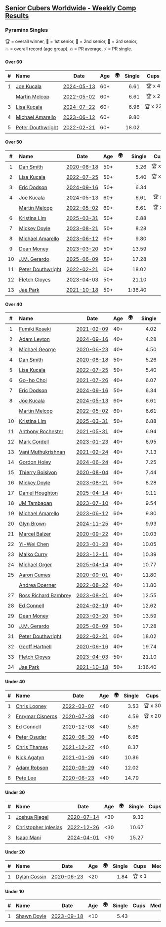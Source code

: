 <style>table {white-space: nowrap;}</style>
<link rel="stylesheet" type="text/css" href="/scw-comp/css/flags.css" />

## [Senior Cubers Worldwide - Weekly Comp Results](/scw-comp/results/)
### Pyraminx Singles

<span style="white-space: nowrap;">🏆 = overall winner</span>, <span style="white-space: nowrap;">🥇 = 1st senior</span>, <span style="white-space: nowrap;">🥈 = 2nd senior</span>, <span style="white-space: nowrap;">🥉 = 3rd senior</span>, <span style="white-space: nowrap;">💥 = overall record (age group)</span>, <span style="white-space: nowrap;">🔥 = PR average</span>, <span style="white-space: nowrap;">⚡ = PR single</span>.

#### Over 60

| # | Name | Date | Age | 🌍 | Single | Cups | Medals | Achievements | Video |
| :--: | :-- | :--: | :--: | :--: | --: | :--: | :-- | :-- | :-- |
| 1 | [Joe Kucala](../../persons/joe_kucala/pyram.md) | [2024-05-13](../../results/2024-05-13/pyram.md) | 60+ | <i class="flag flag-US" /> | 6.61 | 🏆 x 4 | 🥇 x 4, 🥈 x 8, 🥉 x 15 | 💥 x 1, 🔥 x 17, ⚡ x 8 | [Desktop](https://www.facebook.com/events/964772741968025/permalink/971182624660370) / [Mobile](https://m.facebook.com/events/964772741968025?view=permalink&id=971182624660370) |
| | [Martin Melcop](../../persons/martin_melcop/pyram.md) | [2022-05-02](../../results/2022-05-02/pyram.md) | 60+ | <i class="flag flag-BR" /> | 6.61 | 🏆 x 2 | 🥇 x 5, 🥈 x 2 | 💥 x 6, 🔥 x 6, ⚡ x 5 | [Desktop](https://www.facebook.com/100000468058820/videos/684739582749304) / [Mobile](https://m.facebook.com/100000468058820/videos/684739582749304) |
| 3 | [Lisa Kucala](../../persons/lisa_kucala/pyram.md) | [2024-07-22](../../results/2024-07-22/pyram.md) | 60+ | <i class="flag flag-US" /> | 6.96 | 🏆 x 23 | 🥇 x 29, 🥈 x 35, 🥉 x 29 | 💥 x 1, 🔥 x 12, ⚡ x 11 | [Desktop](https://www.facebook.com/events/1450990238890383/permalink/1459401814715892) / [Mobile](https://m.facebook.com/events/1450990238890383?view=permalink&id=1459401814715892) |
| 4 | [Michael Amarello](../../persons/michael_amarello/pyram.md) | [2023-06-12](../../results/2023-06-12/pyram.md) | 60+ | <i class="flag flag-US" /> | 9.80 |  | 🥈 x 1, 🥉 x 5 | 🔥 x 12, ⚡ x 8 | [Desktop](https://www.facebook.com/michael.amarello/videos/1016644532656979) / [Mobile](https://m.facebook.com/michael.amarello/videos/1016644532656979) |
| 5 | [Peter Douthwright](../../persons/peter_douthwright/pyram.md) | [2022-02-21](../../results/2022-02-21/pyram.md) | 60+ | <i class="flag flag-CA" /> | 18.02 |  |  | 🔥 x 1, ⚡ x 1 | [Desktop](https://www.facebook.com/622712395/videos/pcb.2888932434585988/324735493034153) / [Mobile](https://m.facebook.com/622712395/videos/pcb.2888932434585988/324735493034153) |

#### Over 50

| # | Name | Date | Age | 🌍 | Single | Cups | Medals | Achievements | Video |
| :--: | :-- | :--: | :--: | :--: | --: | :--: | :-- | :-- | :-- |
| 1 | [Dan Smith](../../persons/dan_smith/pyram.md) | [2020-08-18](../../results/2020-08-18/pyram.md) | 50+ | <i class="flag flag-US" /> | 5.26 | 🏆 x 24 | 🥇 x 58, 🥈 x 67, 🥉 x 11 | 💥 x 8, 🔥 x 6, ⚡ x 3 | [Desktop](https://www.facebook.com/events/940960439648894/permalink/948441025567502) / [Mobile](https://m.facebook.com/events/940960439648894?view=permalink&id=948441025567502) |
| 2 | [Lisa Kucala](../../persons/lisa_kucala/pyram.md) | [2022-07-25](../../results/2022-07-25/pyram.md) | 50+ | <i class="flag flag-US" /> | 5.40 | 🏆 x 23 | 🥇 x 29, 🥈 x 35, 🥉 x 29 | 💥 x 1, 🔥 x 12, ⚡ x 11 | [Desktop](https://www.facebook.com/events/587016656266234/permalink/594446995523200) / [Mobile](https://m.facebook.com/events/587016656266234?view=permalink&id=594446995523200) |
| 3 | [Eric Dodson](../../persons/eric_dodson/pyram.md) | [2024-09-16](../../results/2024-09-16/pyram.md) | 50+ | <i class="flag flag-US" /> | 6.34 |  | 🥇 x 1, 🥈 x 4, 🥉 x 6 | 🔥 x 11, ⚡ x 8 | [Desktop](https://www.facebook.com/events/876328274072061/permalink/877775123927376) / [Mobile](https://m.facebook.com/events/876328274072061?view=permalink&id=877775123927376) |
| 4 | [Joe Kucala](../../persons/joe_kucala/pyram.md) | [2024-05-13](../../results/2024-05-13/pyram.md) | 60+ | <i class="flag flag-US" /> | 6.61 | 🏆 x 4 | 🥇 x 4, 🥈 x 8, 🥉 x 15 | 💥 x 1, 🔥 x 17, ⚡ x 8 | [Desktop](https://www.facebook.com/events/964772741968025/permalink/971182624660370) / [Mobile](https://m.facebook.com/events/964772741968025?view=permalink&id=971182624660370) |
| | [Martin Melcop](../../persons/martin_melcop/pyram.md) | [2022-05-02](../../results/2022-05-02/pyram.md) | 60+ | <i class="flag flag-BR" /> | 6.61 | 🏆 x 2 | 🥇 x 5, 🥈 x 2 | 💥 x 6, 🔥 x 6, ⚡ x 5 | [Desktop](https://www.facebook.com/100000468058820/videos/684739582749304) / [Mobile](https://m.facebook.com/100000468058820/videos/684739582749304) |
| 6 | [Kristina Lim](../../persons/kristina_lim/pyram.md) | [2025-03-31](../../results/2025-03-31/pyram.md) | 50+ | <i class="flag flag-US" /> | 6.88 |  | 🥈 x 2, 🥉 x 13 | 🔥 x 1, ⚡ x 5 | [Desktop](https://www.facebook.com/events/675467158281524/permalink/686376060523967) / [Mobile](https://m.facebook.com/events/675467158281524?view=permalink&id=686376060523967) |
| 7 | [Mickey Doyle](../../persons/mickey_doyle/pyram.md) | [2023-08-21](../../results/2023-08-21/pyram.md) | 50+ | <i class="flag flag-US" /> | 8.28 |  | 🥉 x 4 | 🔥 x 8, ⚡ x 7 | [Desktop](https://www.facebook.com/events/1221531751824966/permalink/1227477651230376) / [Mobile](https://m.facebook.com/events/1221531751824966?view=permalink&id=1227477651230376) |
| 8 | [Michael Amarello](../../persons/michael_amarello/pyram.md) | [2023-06-12](../../results/2023-06-12/pyram.md) | 60+ | <i class="flag flag-US" /> | 9.80 |  | 🥈 x 1, 🥉 x 5 | 🔥 x 12, ⚡ x 8 | [Desktop](https://www.facebook.com/michael.amarello/videos/1016644532656979) / [Mobile](https://m.facebook.com/michael.amarello/videos/1016644532656979) |
| 9 | [Dean Money](../../persons/dean_money/pyram.md) | [2023-03-20](../../results/2023-03-20/pyram.md) | 50+ | <i class="flag flag-US" /> | 13.59 |  |  | 🔥 x 1, ⚡ x 1 | [Desktop](https://www.facebook.com/events/171663595723883/permalink/179472058276370) / [Mobile](https://m.facebook.com/events/171663595723883?view=permalink&id=179472058276370) |
| 10 | [J.M. Gerardo](../../persons/jm_gerardo/pyram.md) | [2025-06-09](../../results/2025-06-09/pyram.md) | 50+ | <i class="flag flag-US" /> | 17.28 |  |  | 🔥 x 1, ⚡ x 1 | [Desktop](https://www.facebook.com/events/1216240666866597/permalink/1223204809503516) / [Mobile](https://m.facebook.com/events/1216240666866597?view=permalink&id=1223204809503516) |
| 11 | [Peter Douthwright](../../persons/peter_douthwright/pyram.md) | [2022-02-21](../../results/2022-02-21/pyram.md) | 60+ | <i class="flag flag-CA" /> | 18.02 |  |  | 🔥 x 1, ⚡ x 1 | [Desktop](https://www.facebook.com/622712395/videos/pcb.2888932434585988/324735493034153) / [Mobile](https://m.facebook.com/622712395/videos/pcb.2888932434585988/324735493034153) |
| 12 | [Fletch Cloyes](../../persons/fletch_cloyes/pyram.md) | [2023-04-03](../../results/2023-04-03/pyram.md) | 50+ | <i class="flag flag-US" /> | 21.10 |  |  | 🔥 x 1, ⚡ x 1 | [Desktop](https://www.facebook.com/events/610841793891609/permalink/614275926881529) / [Mobile](https://m.facebook.com/events/610841793891609?view=permalink&id=614275926881529) |
| 13 | [Jae Park](../../persons/jae_park/pyram.md) | [2021-10-18](../../results/2021-10-18/pyram.md) | 50+ | <i class="flag flag-US" /> | 1:36.40 |  | 🥉 x 1 | 🔥 x 1, ⚡ x 1 | [Desktop](https://www.facebook.com/events/625257752191369/permalink/632660644784413) / [Mobile](https://m.facebook.com/events/625257752191369?view=permalink&id=632660644784413) |

#### Over 40

| # | Name | Date | Age | 🌍 | Single | Cups | Medals | Achievements | Video |
| :--: | :-- | :--: | :--: | :--: | --: | :--: | :-- | :-- | :-- |
| 1 | [Fumiki Koseki](../../persons/fumiki_koseki/pyram.md) | [2021-02-09](../../results/2021-02-09/pyram.md) | 40+ | <i class="flag flag-JP" /> | 4.02 | 🏆 x 24 | 🥇 x 24 | 💥 x 2, 🔥 x 5, ⚡ x 5 | [Desktop](https://www.facebook.com/events/466529388059949/permalink/470686107644277) / [Mobile](https://m.facebook.com/events/466529388059949?view=permalink&id=470686107644277) |
| 2 | [Adam Leyton](../../persons/adam_leyton/pyram.md) | [2024-09-16](../../results/2024-09-16/pyram.md) | 40+ | <i class="flag flag-GB" /> | 4.28 | 🏆 x 6 | 🥇 x 6 | 🔥 x 3, ⚡ x 3 | [Desktop](https://www.facebook.com/events/876328274072061/permalink/881405886897633) / [Mobile](https://m.facebook.com/events/876328274072061?view=permalink&id=881405886897633) |
| 3 | [Michael George](../../persons/michael_george/pyram.md) | [2020-06-23](../../results/2020-06-23/pyram.md) | 40+ | <i class="flag flag-GB" /> | 4.50 | 🏆 x 9 | 🥇 x 10 | 💥 x 3, 🔥 x 3, ⚡ x 2 | [Desktop](https://www.facebook.com/events/1618516681636159/permalink/1623347121153115) / [Mobile](https://m.facebook.com/events/1618516681636159?view=permalink&id=1623347121153115) |
| 4 | [Dan Smith](../../persons/dan_smith/pyram.md) | [2020-08-18](../../results/2020-08-18/pyram.md) | 50+ | <i class="flag flag-US" /> | 5.26 | 🏆 x 24 | 🥇 x 58, 🥈 x 67, 🥉 x 11 | 💥 x 8, 🔥 x 6, ⚡ x 3 | [Desktop](https://www.facebook.com/events/940960439648894/permalink/948441025567502) / [Mobile](https://m.facebook.com/events/940960439648894?view=permalink&id=948441025567502) |
| 5 | [Lisa Kucala](../../persons/lisa_kucala/pyram.md) | [2022-07-25](../../results/2022-07-25/pyram.md) | 50+ | <i class="flag flag-US" /> | 5.40 | 🏆 x 23 | 🥇 x 29, 🥈 x 35, 🥉 x 29 | 💥 x 1, 🔥 x 12, ⚡ x 11 | [Desktop](https://www.facebook.com/events/587016656266234/permalink/594446995523200) / [Mobile](https://m.facebook.com/events/587016656266234?view=permalink&id=594446995523200) |
| 6 | [Go-ho Choi](../../persons/go_ho_choi/pyram.md) | [2021-07-26](../../results/2021-07-26/pyram.md) | 40+ | <i class="flag flag-KR" /> | 6.07 | 🏆 x 1 | 🥇 x 1 | 🔥 x 1, ⚡ x 1 | [Desktop](https://www.facebook.com/events/5895704557137692/permalink/5963588683682612) / [Mobile](https://m.facebook.com/events/5895704557137692?view=permalink&id=5963588683682612) |
| 7 | [Eric Dodson](../../persons/eric_dodson/pyram.md) | [2024-09-16](../../results/2024-09-16/pyram.md) | 50+ | <i class="flag flag-US" /> | 6.34 |  | 🥇 x 1, 🥈 x 4, 🥉 x 6 | 🔥 x 11, ⚡ x 8 | [Desktop](https://www.facebook.com/events/876328274072061/permalink/877775123927376) / [Mobile](https://m.facebook.com/events/876328274072061?view=permalink&id=877775123927376) |
| 8 | [Joe Kucala](../../persons/joe_kucala/pyram.md) | [2024-05-13](../../results/2024-05-13/pyram.md) | 60+ | <i class="flag flag-US" /> | 6.61 | 🏆 x 4 | 🥇 x 4, 🥈 x 8, 🥉 x 15 | 💥 x 1, 🔥 x 17, ⚡ x 8 | [Desktop](https://www.facebook.com/events/964772741968025/permalink/971182624660370) / [Mobile](https://m.facebook.com/events/964772741968025?view=permalink&id=971182624660370) |
| | [Martin Melcop](../../persons/martin_melcop/pyram.md) | [2022-05-02](../../results/2022-05-02/pyram.md) | 60+ | <i class="flag flag-BR" /> | 6.61 | 🏆 x 2 | 🥇 x 5, 🥈 x 2 | 💥 x 6, 🔥 x 6, ⚡ x 5 | [Desktop](https://www.facebook.com/100000468058820/videos/684739582749304) / [Mobile](https://m.facebook.com/100000468058820/videos/684739582749304) |
| 10 | [Kristina Lim](../../persons/kristina_lim/pyram.md) | [2025-03-31](../../results/2025-03-31/pyram.md) | 50+ | <i class="flag flag-US" /> | 6.88 |  | 🥈 x 2, 🥉 x 13 | 🔥 x 1, ⚡ x 5 | [Desktop](https://www.facebook.com/events/675467158281524/permalink/686376060523967) / [Mobile](https://m.facebook.com/events/675467158281524?view=permalink&id=686376060523967) |
| 11 | [Anthony Rochester](../../persons/anthony_rochester/pyram.md) | [2021-05-31](../../results/2021-05-31/pyram.md) | 40+ | <i class="flag flag-AU" /> | 6.94 | 🏆 x 2 | 🥇 x 4, 🥈 x 4, 🥉 x 1 | 🔥 x 5, ⚡ x 6 | [Desktop](https://www.facebook.com/events/4232725036784843/permalink/4238844712839542) / [Mobile](https://m.facebook.com/events/4232725036784843?view=permalink&id=4238844712839542) |
| 12 | [Mark Cordell](../../persons/mark_cordell/pyram.md) | [2023-01-23](../../results/2023-01-23/pyram.md) | 40+ | <i class="flag flag-US" /> | 6.95 |  | 🥇 x 3, 🥈 x 10, 🥉 x 7 | 🔥 x 7, ⚡ x 9 | [Desktop](https://www.facebook.com/events/1297068784473295/permalink/1306437626869744) / [Mobile](https://m.facebook.com/events/1297068784473295?view=permalink&id=1306437626869744) |
| 13 | [Vani Muthukrishnan](../../persons/vani_muthukrishnan/pyram.md) | [2021-02-24](../../results/2021-02-24/pyram.md) | 40+ | <i class="flag flag-IN" /> | 7.13 | 🏆 x 1 | 🥇 x 2, 🥈 x 1 | 🔥 x 2, ⚡ x 2 | [Desktop](https://www.facebook.com/events/699856724029067/permalink/704807410200665) / [Mobile](https://m.facebook.com/events/699856724029067?view=permalink&id=704807410200665) |
| 14 | [Gordon Holey](../../persons/gordon_holey/pyram.md) | [2024-06-24](../../results/2024-06-24/pyram.md) | 40+ | <i class="flag flag-US" /> | 7.25 | 🏆 x 1 | 🥇 x 1, 🥈 x 2, 🥉 x 6 | 🔥 x 3, ⚡ x 4 | [Desktop](https://www.facebook.com/766997877/videos/1193525458559507) / [Mobile](https://m.facebook.com/766997877/videos/1193525458559507) |
| 15 | [Thierry Boisivon](../../persons/thierry_boisivon/pyram.md) | [2020-08-04](../../results/2020-08-04/pyram.md) | 40+ | <i class="flag flag-FR" /> | 7.44 |  | 🥈 x 1 | 🔥 x 1, ⚡ x 1 | [Desktop](https://www.facebook.com/events/1546469592197852/permalink/1547561085422036) / [Mobile](https://m.facebook.com/events/1546469592197852?view=permalink&id=1547561085422036) |
| 16 | [Mickey Doyle](../../persons/mickey_doyle/pyram.md) | [2023-08-21](../../results/2023-08-21/pyram.md) | 50+ | <i class="flag flag-US" /> | 8.28 |  | 🥉 x 4 | 🔥 x 8, ⚡ x 7 | [Desktop](https://www.facebook.com/events/1221531751824966/permalink/1227477651230376) / [Mobile](https://m.facebook.com/events/1221531751824966?view=permalink&id=1227477651230376) |
| 17 | [Daniel Houghton](../../persons/daniel_houghton/pyram.md) | [2025-04-14](../../results/2025-04-14/pyram.md) | 40+ | <i class="flag flag-CH" /> | 9.11 | 🏆 x 1 | 🥇 x 1, 🥈 x 2, 🥉 x 3 | 🔥 x 6, ⚡ x 7 | [Desktop](https://www.facebook.com/events/537297682750471/permalink/543020452178194) / [Mobile](https://m.facebook.com/events/537297682750471?view=permalink&id=543020452178194) |
| 18 | [JM Tambaoan](../../persons/jm_tambaoan/pyram.md) | [2023-07-10](../../results/2023-07-10/pyram.md) | 40+ | <i class="flag flag-PH" /> | 9.54 |  | 🥉 x 9 | 🔥 x 3, ⚡ x 4 | [Desktop](https://www.facebook.com/events/290406996735190/permalink/297283806047509) / [Mobile](https://m.facebook.com/events/290406996735190?view=permalink&id=297283806047509) |
| 19 | [Michael Amarello](../../persons/michael_amarello/pyram.md) | [2023-06-12](../../results/2023-06-12/pyram.md) | 60+ | <i class="flag flag-US" /> | 9.80 |  | 🥈 x 1, 🥉 x 5 | 🔥 x 12, ⚡ x 8 | [Desktop](https://www.facebook.com/michael.amarello/videos/1016644532656979) / [Mobile](https://m.facebook.com/michael.amarello/videos/1016644532656979) |
| 20 | [Glyn Brown](../../persons/glyn_brown/pyram.md) | [2024-11-25](../../results/2024-11-25/pyram.md) | 40+ | <i class="flag flag-GB" /> | 9.93 |  | 🥉 x 2 | 🔥 x 2, ⚡ x 2 | [Desktop](https://www.facebook.com/events/1941789882998379/permalink/1950896928754341) / [Mobile](https://m.facebook.com/events/1941789882998379?view=permalink&id=1950896928754341) |
| 21 | [Marcel Balzer](../../persons/marcel_balzer/pyram.md) | [2020-09-22](../../results/2020-09-22/pyram.md) | 40+ | <i class="flag flag-DE" /> | 10.03 |  | 🥉 x 3 | 🔥 x 4, ⚡ x 3 | [Desktop](https://www.facebook.com/marcel.balzer.9216/videos/10160441685652516) / [Mobile](https://m.facebook.com/marcel.balzer.9216/videos/10160441685652516) |
| 22 | [Yi-Wei Chen](../../persons/yi_wei_chen/pyram.md) | [2023-01-23](../../results/2023-01-23/pyram.md) | 40+ | <i class="flag flag-TW" /> | 10.05 |  | 🥈 x 3, 🥉 x 2 | 🔥 x 3, ⚡ x 4 | [Desktop](https://www.facebook.com/events/1297068784473295/permalink/1305419040304936) / [Mobile](https://m.facebook.com/events/1297068784473295?view=permalink&id=1305419040304936) |
| 23 | [Maiko Curry](../../persons/maiko_curry/pyram.md) | [2023-12-11](../../results/2023-12-11/pyram.md) | 40+ | <i class="flag flag-JP" /> | 10.39 |  | 🥉 x 2 | 🔥 x 2, ⚡ x 2 | [Desktop](https://www.facebook.com/events/256225627472117/permalink/256752680752745) / [Mobile](https://m.facebook.com/events/256225627472117?view=permalink&id=256752680752745) |
| 24 | [Michael Orger](../../persons/michael_orger/pyram.md) | [2025-04-14](../../results/2025-04-14/pyram.md) | 40+ | <i class="flag flag-GB" /> | 10.77 |  |  | 🔥 x 1, ⚡ x 1 | [Desktop](https://www.facebook.com/michaelorger/videos/1200179008480328) / [Mobile](https://m.facebook.com/michaelorger/videos/1200179008480328) |
| 25 | [Aaron Cumes](../../persons/aaron_cumes/pyram.md) | [2020-09-01](../../results/2020-09-01/pyram.md) | 40+ | <i class="flag flag-GB" /> | 11.80 |  | 🥈 x 1, 🥉 x 5 | 🔥 x 2, ⚡ x 4 | [Desktop](https://www.facebook.com/events/2626236590959927/permalink/2627896210793965) / [Mobile](https://m.facebook.com/events/2626236590959927?view=permalink&id=2627896210793965) |
| | [Andrea Doerner](../../persons/andrea_doerner/pyram.md) | [2022-08-22](../../results/2022-08-22/pyram.md) | 40+ | <i class="flag flag-DE" /> | 11.80 |  | 🥉 x 1 | 🔥 x 2, ⚡ x 3 | [Desktop](https://www.facebook.com/events/476554570981315/permalink/482462417057197) / [Mobile](https://m.facebook.com/events/476554570981315?view=permalink&id=482462417057197) |
| 27 | [Ross Richard Bambrey](../../persons/ross_richard_bambrey/pyram.md) | [2023-08-21](../../results/2023-08-21/pyram.md) | 40+ | <i class="flag flag-GB" /> | 12.55 |  |  | 🔥 x 2, ⚡ x 2 | [Desktop](https://www.facebook.com/536706331/videos/1427325648116340) / [Mobile](https://m.facebook.com/536706331/videos/1427325648116340) |
| 28 | [Ed Connell](../../persons/ed_connell/pyram.md) | [2024-02-19](../../results/2024-02-19/pyram.md) | 40+ | <i class="flag flag-IE" /> | 12.62 |  |  | 🔥 x 8, ⚡ x 9 | [Desktop](https://www.facebook.com/events/754314473328390/permalink/758512352908602) / [Mobile](https://m.facebook.com/events/754314473328390?view=permalink&id=758512352908602) |
| 29 | [Dean Money](../../persons/dean_money/pyram.md) | [2023-03-20](../../results/2023-03-20/pyram.md) | 50+ | <i class="flag flag-US" /> | 13.59 |  |  | 🔥 x 1, ⚡ x 1 | [Desktop](https://www.facebook.com/events/171663595723883/permalink/179472058276370) / [Mobile](https://m.facebook.com/events/171663595723883?view=permalink&id=179472058276370) |
| 30 | [J.M. Gerardo](../../persons/jm_gerardo/pyram.md) | [2025-06-09](../../results/2025-06-09/pyram.md) | 50+ | <i class="flag flag-US" /> | 17.28 |  |  | 🔥 x 1, ⚡ x 1 | [Desktop](https://www.facebook.com/events/1216240666866597/permalink/1223204809503516) / [Mobile](https://m.facebook.com/events/1216240666866597?view=permalink&id=1223204809503516) |
| 31 | [Peter Douthwright](../../persons/peter_douthwright/pyram.md) | [2022-02-21](../../results/2022-02-21/pyram.md) | 60+ | <i class="flag flag-CA" /> | 18.02 |  |  | 🔥 x 1, ⚡ x 1 | [Desktop](https://www.facebook.com/622712395/videos/pcb.2888932434585988/324735493034153) / [Mobile](https://m.facebook.com/622712395/videos/pcb.2888932434585988/324735493034153) |
| 32 | [Geoff Hartnell](../../persons/geoff_hartnell/pyram.md) | [2020-06-16](../../results/2020-06-16/pyram.md) | 40+ | <i class="flag flag-GB" /> | 19.74 |  |  | 🔥 x 1, ⚡ x 1 | [Desktop](https://www.facebook.com/events/296087658445428/permalink/296203821767145) / [Mobile](https://m.facebook.com/events/296087658445428?view=permalink&id=296203821767145) |
| 33 | [Fletch Cloyes](../../persons/fletch_cloyes/pyram.md) | [2023-04-03](../../results/2023-04-03/pyram.md) | 50+ | <i class="flag flag-US" /> | 21.10 |  |  | 🔥 x 1, ⚡ x 1 | [Desktop](https://www.facebook.com/events/610841793891609/permalink/614275926881529) / [Mobile](https://m.facebook.com/events/610841793891609?view=permalink&id=614275926881529) |
| 34 | [Jae Park](../../persons/jae_park/pyram.md) | [2021-10-18](../../results/2021-10-18/pyram.md) | 50+ | <i class="flag flag-US" /> | 1:36.40 |  | 🥉 x 1 | 🔥 x 1, ⚡ x 1 | [Desktop](https://www.facebook.com/events/625257752191369/permalink/632660644784413) / [Mobile](https://m.facebook.com/events/625257752191369?view=permalink&id=632660644784413) |

#### Under 40

| # | Name | Date | Age | 🌍 | Single | Cups | Medals | Achievements | Video |
| :--: | :-- | :--: | :--: | :--: | --: | :--: | :-- | :-- | :-- |
| 1 | [Chris Looney](../../persons/chris_looney/pyram.md) | [2022-03-07](../../results/2022-03-07/pyram.md) | <40 | <i class="flag flag-US" /> | 3.53 | 🏆 x 30 |  | 💥 x 1, 🔥 x 7, ⚡ x 4 | [Desktop](https://www.facebook.com/chris.looney/videos/749427089267408) / [Mobile](https://m.facebook.com/chris.looney/videos/749427089267408) |
| 2 | [Enrymar Cisneros](../../persons/enrymar_cisneros/pyram.md) | [2020-07-28](../../results/2020-07-28/pyram.md) | <40 | <i class="flag flag-VE" /> | 4.59 | 🏆 x 20 |  | 🔥 x 2, ⚡ x 1 | [Desktop](https://www.facebook.com/events/610415706564720/permalink/614825012790456) / [Mobile](https://m.facebook.com/events/610415706564720?view=permalink&id=614825012790456) |
| 3 | [Ed Connell](../../persons/ed_connell/pyram.md) | [2020-12-08](../../results/2020-12-08/pyram.md) | <40 | <i class="flag flag-IE" /> | 5.89 |  |  | 🔥 x 8, ⚡ x 9 | [Desktop](https://www.facebook.com/events/728219131442079/permalink/731404011123591) / [Mobile](https://m.facebook.com/events/728219131442079?view=permalink&id=731404011123591) |
| 4 | [Peter Osudar](../../persons/peter_osudar/pyram.md) | [2020-06-30](../../results/2020-06-30/pyram.md) | <40 | <i class="flag flag-CA" /> | 6.95 |  |  | 🔥 x 1, ⚡ x 1 | [Desktop](https://www.facebook.com/events/1716512181834525/permalink/1716699911815752) / [Mobile](https://m.facebook.com/events/1716512181834525?view=permalink&id=1716699911815752) |
| 5 | [Chris Thames](../../persons/chris_thames/pyram.md) | [2021-12-27](../../results/2021-12-27/pyram.md) | <40 | <i class="flag flag-US" /> | 8.37 |  |  | 🔥 x 6, ⚡ x 7 | [Desktop](https://www.facebook.com/events/1083505512394794/permalink/1087100305368648) / [Mobile](https://m.facebook.com/events/1083505512394794?view=permalink&id=1087100305368648) |
| 6 | [Nick Agatyn](../../persons/nick_agatyn/pyram.md) | [2021-01-26](../../results/2021-01-26/pyram.md) | <40 | <i class="flag flag-AU" /> | 10.86 |  |  | 🔥 x 3, ⚡ x 3 | [Desktop](https://www.facebook.com/757743227/videos/10160923497553228) / [Mobile](https://m.facebook.com/757743227/videos/10160923497553228) |
| 7 | [Adam Robson](../../persons/adam_robson/pyram.md) | [2020-09-29](../../results/2020-09-29/pyram.md) | <40 | <i class="flag flag-GB" /> | 12.02 |  |  | 🔥 x 2, ⚡ x 3 | [Desktop](https://www.facebook.com/100005428097972/videos/1479981042192818) / [Mobile](https://m.facebook.com/100005428097972/videos/1479981042192818) |
| 8 | [Pete Lee](../../persons/pete_lee/pyram.md) | [2020-06-23](../../results/2020-06-23/pyram.md) | <40 | <i class="flag flag-GB" /> | 14.79 |  |  | 🔥 x 1, ⚡ x 2 | [Desktop](https://www.facebook.com/events/1618516681636159/permalink/1624128411074986) / [Mobile](https://m.facebook.com/events/1618516681636159?view=permalink&id=1624128411074986) |

#### Under 30

| # | Name | Date | Age | 🌍 | Single | Cups | Medals | Achievements | Video |
| :--: | :-- | :--: | :--: | :--: | --: | :--: | :-- | :-- | :-- |
| 1 | [Joshua Riegel](../../persons/joshua_riegel/pyram.md) | [2020-07-14](../../results/2020-07-14/pyram.md) | <30 | <i class="flag flag-US" /> | 9.32 |  |  | 🔥 x 4, ⚡ x 2 | [Desktop](https://www.facebook.com/events/413064016333950/permalink/415995252707493) / [Mobile](https://m.facebook.com/events/413064016333950?view=permalink&id=415995252707493) |
| 2 | [Christopher Iglesias](../../persons/christopher_iglesias/pyram.md) | [2022-12-26](../../results/2022-12-26/pyram.md) | <30 | <i class="flag flag-US" /> | 10.67 |  |  | 🔥 x 2, ⚡ x 2 | [Desktop](https://www.facebook.com/events/1093949927944727/permalink/1098189460854107) / [Mobile](https://m.facebook.com/events/1093949927944727?view=permalink&id=1098189460854107) |
| 3 | [Isaac Mani](../../persons/isaac_mani/pyram.md) | [2024-04-01](../../results/2024-04-01/pyram.md) | <30 | <i class="flag flag-MX" /> | 15.27 |  |  | 🔥 x 1, ⚡ x 1 | [Desktop](https://www.facebook.com/events/405769728858313/permalink/410121605089792) / [Mobile](https://m.facebook.com/events/405769728858313?view=permalink&id=410121605089792) |

#### Under 20

| # | Name | Date | Age | 🌍 | Single | Cups | Medals | Achievements | Video |
| :--: | :-- | :--: | :--: | :--: | --: | :--: | :-- | :-- | :-- |
| 1 | [Dylan Cossin](../../persons/dylan_cossin/pyram.md) | [2020-06-23](../../results/2020-06-23/pyram.md) | <20 | <i class="flag flag-US" /> | 1.84 | 🏆 x 1 |  | 💥 x 1, 🔥 x 1, ⚡ x 1 | [Desktop](https://www.facebook.com/dylan.andrew1/videos/3097979393620158) / [Mobile](https://m.facebook.com/dylan.andrew1/videos/3097979393620158) |

#### Under 10

| # | Name | Date | Age | 🌍 | Single | Cups | Medals | Achievements | Video |
| :--: | :-- | :--: | :--: | :--: | --: | :--: | :-- | :-- | :-- |
| 1 | [Shawn Doyle](../../persons/shawn_doyle/pyram.md) | [2023-09-18](../../results/2023-09-18/pyram.md) | <10 | <i class="flag flag-US" /> | 5.43 |  |  | 💥 x 2, 🔥 x 2, ⚡ x 2 | [Desktop](https://www.facebook.com/events/1513433686174189/permalink/1521009032083321) / [Mobile](https://m.facebook.com/events/1513433686174189?view=permalink&id=1521009032083321) |


<!-- Global site tag (gtag.js) - Google Analytics -->
<script async src="https://www.googletagmanager.com/gtag/js?id=UA-86348435-3"></script>
<script>window.dataLayer = window.dataLayer || []; function gtag() {dataLayer.push(arguments);} gtag('js', new Date()); gtag('config', 'UA-86348435-3');</script>
